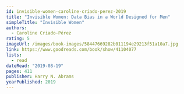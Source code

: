 ```yaml
---
id: invisible-women-caroline-criado-perez-2019
title: "Invisible Women: Data Bias in a World Designed for Men"
simpleTitle: "Invisible Women"
authors:
  - Caroline Criado-Pérez
rating: 5
imageUrl: /images/book-images/58447669282b011194e29213f51a10a7.jpg
link: https://www.goodreads.com/book/show/41104077
lists:
  - read
dateRead: "2019-08-19"
pages: 411
publisher: Harry N. Abrams
yearPublished: 2019
---
```

